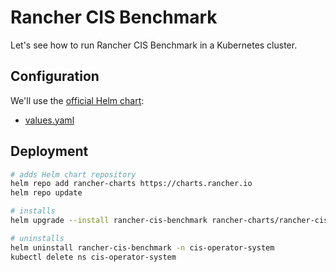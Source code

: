 # Rancher CIS Benchmark

Let's see how to run Rancher CIS Benchmark in a Kubernetes cluster.

## Configuration

We'll use the [official Helm chart](https://github.com/rancher/charts/tree/release-v2.9/charts/rancher-cis-benchmark):

- [values.yaml](https://github.com/rancher/charts/blob/release-v2.9/charts/rancher-cis-benchmark/6.8.0/values.yaml)

## Deployment

```bash
# adds Helm chart repository
helm repo add rancher-charts https://charts.rancher.io
helm repo update

# installs
helm upgrade --install rancher-cis-benchmark rancher-charts/rancher-cis-benchmark --namespace cis-operator-system --create-namespace

# uninstalls
helm uninstall rancher-cis-benchmark -n cis-operator-system
kubectl delete ns cis-operator-system
```
